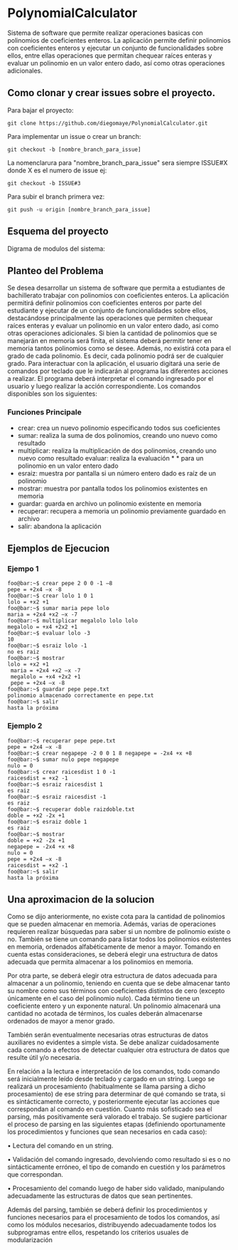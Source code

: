 # PolynomialCalculator

Sistema de software que permite realizar operaciones basicas con polinomios de coeficientes enteros. La aplicación permite definir polinomios con coeficientes enteros y ejecutar un conjunto de funcionalidades sobre ellos, entre ellas operaciones que permitan chequear raíces enteras y evaluar un polinomio en un valor entero dado, así como otras operaciones adicionales.

## Como clonar y crear issues sobre el proyecto.

Para bajar el proyecto:
```
git clone https://github.com/diegomaye/PolynomialCalculator.git
```

Para implementar un issue o crear un branch:
```
git checkout -b [nombre_branch_para_issue]
```
La nomenclarura para "nombre_branch_para_issue" sera siempre ISSUE#X donde X es el numero de issue ej:
```
git checkout -b ISSUE#3
```
Para subir el branch primera vez:
```
git push -u origin [nombre_branch_para_issue]
```

## Esquema del proyecto
Digrama de modulos del sistema:

## Planteo del Problema

 Se desea desarrollar un sistema de software que permita a estudiantes de bachillerato trabajar con polinomios con coeficientes enteros. La aplicación permitirá definir polinomios con coeficientes enteros por parte del estudiante y ejecutar de un conjunto de funcionalidades sobre ellos, destacándose principalmente las operaciones que permiten chequear raíces enteras y evaluar un polinomio en un valor entero dado, así como otras operaciones adicionales.
 Si bien la cantidad de polinomios que se manejarán en memoria será finita, el sistema deberá permitir tener en memoria tantos polinomios como se desee. Además, no existirá cota para el grado de cada polinomio. Es decir, cada polinomio podrá ser de cualquier grado.
 Para interactuar con la aplicación, el usuario digitará una serie de comandos por teclado que le indicarán al programa las diferentes acciones a realizar. El programa deberá interpretar el comando ingresado por el usuario y luego realizar la acción correspondiente. Los comandos disponibles son los siguientes:

### Funciones Principale

* crear: crea un nuevo polinomio especificando todos sus coeficientes
* sumar: realiza la suma de dos polinomios, creando uno nuevo como resultado
* multiplicar: realiza la multiplicación de dos polinomios, creando uno nuevo como resultado evaluar: realiza la evaluación * * para un polinomio en un valor entero dado
* esraiz: muestra por pantalla si un número entero dado es raíz de un polinomio
* mostrar: muestra por pantalla todos los polinomios existentes en memoria
* guardar: guarda en archivo un polinomio existente en memoria
* recuperar: recupera a memoria un polinomio previamente guardado en archivo
* salir: abandona la aplicación

## Ejemplos de Ejecucion

### Ejempo 1
```console
foo@bar:~$ crear pepe 2 0 0 -1 –8
pepe = +2x4 –x -8
foo@bar:~$ crear lolo 1 0 1
lolo = +x2 +1
foo@bar:~$ sumar maria pepe lolo
maria = +2x4 +x2 –x -7 
foo@bar:~$ multiplicar megalolo lolo lolo 
megalolo = +x4 +2x2 +1
foo@bar:~$ evaluar lolo -3
10
foo@bar:~$ esraiz lolo -1
no es raiz
foo@bar:~$ mostrar
lolo = +x2 +1
 maria = +2x4 +x2 –x -7
 megalolo = +x4 +2x2 +1
 pepe = +2x4 –x -8
foo@bar:~$ guardar pepe pepe.txt
polinomio almacenado correctamente en pepe.txt 
foo@bar:~$ salir
hasta la próxima
```
### Ejemplo 2
```console
foo@bar:~$ recuperar pepe pepe.txt
pepe = +2x4 –x -8
foo@bar:~$ crear negapepe -2 0 0 1 8 negapepe = -2x4 +x +8
foo@bar:~$ sumar nulo pepe negapepe
nulo = 0
foo@bar:~$ crear raicesdist 1 0 -1 
raicesdist = +x2 -1
foo@bar:~$ esraiz raicesdist 1
es raiz
foo@bar:~$ esraiz raicesdist -1
es raiz
foo@bar:~$ recuperar doble raizdoble.txt 
doble = +x2 -2x +1
foo@bar:~$ esraiz doble 1
es raiz
foo@bar:~$ mostrar
doble = +x2 -2x +1
negapepe = -2x4 +x +8
nulo = 0
pepe = +2x4 –x -8
raicesdist = +x2 -1
foo@bar:~$ salir
hasta la próxima
```
## Una aproximacion de la solucion

Como se dijo anteriormente, no existe cota para la cantidad de polinomios que se pueden almacenar en memoria. Además, varias de operaciones requieren realizar búsquedas para saber si un nombre de polinomio existe o no. También se tiene un comando para listar todos los polinomios existentes en memoria, ordenados alfabéticamente de menor a mayor. Tomando en cuenta estas consideraciones, se deberá elegir una estructura de datos adecuada que permita almacenar a los polinomios en memoria.

Por otra parte, se deberá elegir otra estructura de datos adecuada para almacenar a un polinomio, teniendo en cuenta que se debe almacenar tanto su nombre como sus términos con coeficientes distintos de cero (excepto únicamente en el caso del polinomio nulo). Cada término tiene un coeficiente entero y un exponente natural. Un polinomio almacenará una cantidad no acotada de términos, los cuales deberán almacenarse ordenados de mayor a menor grado.

También serán eventualmente necesarias otras estructuras de datos auxiliares no evidentes a simple vista. Se debe analizar cuidadosamente cada comando a efectos de detectar cualquier otra estructura de datos que resulte útil y/o necesaria.

En relación a la lectura e interpretación de los comandos, todo comando será inicialmente leído desde teclado y cargado en un string. Luego se realizará un procesamiento (habitualmente se llama parsing a dicho procesamiento) de ese string para determinar de qué comando se trata, si es sintácticamente correcto, y posteriormente ejecutar las acciones que correspondan al comando en cuestión. Cuanto más sofisticado sea el parsing, más positivamente será valorado el trabajo. Se sugiere particionar el proceso de parsing en las siguientes etapas (definiendo oportunamente los procedimientos y funciones que sean necesarios en cada caso):

• Lectura del comando en un string.

• Validación del comando ingresado, devolviendo como resultado si es o no sintácticamente
 erróneo, el tipo de comando en cuestión y los parámetros que correspondan.
 
• Procesamiento del comando luego de haber sido validado, manipulando adecuadamente las
 estructuras de datos que sean pertinentes.
 

Además del parsing, también se deberá definir los procedimientos y funciones necesarios para el procesamiento de todos los comandos, así como los módulos necesarios, distribuyendo adecuadamente todos los subprogramas entre ellos, respetando los criterios usuales de modularización
